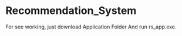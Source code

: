 # Recommendation_System
  For see working, just download Application Folder And run rs_app.exe.
   
